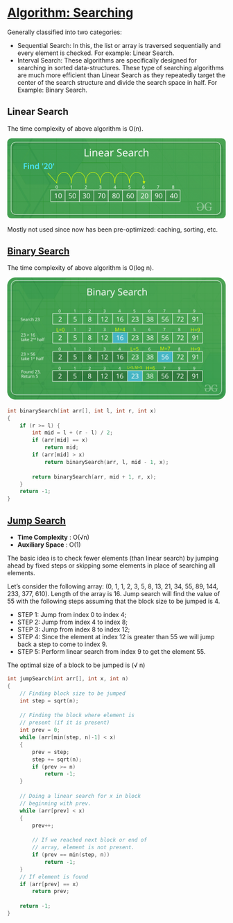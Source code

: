 # [Algorithm: Searching](https://www.geeksforgeeks.org/searching-algorithms/)

Generally classified into two categories:

- Sequential Search: In this, the list or array is traversed sequentially and every element is checked. For example: Linear Search.
- Interval Search: These algorithms are specifically designed for searching in sorted data-structures. These type of searching algorithms are much more efficient than Linear Search as they repeatedly target the center of the search structure and divide the search space in half. For Example: Binary Search.

## Linear Search

The time complexity of above algorithm is O(n).

![search](assets/search/linear.png)

Mostly not used since now has been pre-optimized: caching, sorting, etc.


## [Binary Search](https://www.geeksforgeeks.org/binary-search/)

The time complexity of above algorithm is O(log n).

![binary](assets/search/binary.png)

```cpp
int binarySearch(int arr[], int l, int r, int x)
{
    if (r >= l) {
        int mid = l + (r - l) / 2;
        if (arr[mid] == x)
            return mid;
        if (arr[mid] > x)
            return binarySearch(arr, l, mid - 1, x);

        return binarySearch(arr, mid + 1, r, x);
    }
    return -1;
}
```

## [Jump Search](https://www.geeksforgeeks.org/jump-search/)

- **Time Complexity** : O(√n)
- **Auxiliary Space** : O(1)

The basic idea is to check fewer elements (than linear search) by jumping ahead by fixed steps or skipping some elements in place of searching all elements.

Let’s consider the following array: (0, 1, 1, 2, 3, 5, 8, 13, 21, 34, 55, 89, 144, 233, 377, 610). Length of the array is 16. Jump search will find the value of 55 with the following steps assuming that the block size to be jumped is 4.  
- STEP 1: Jump from index 0 to index 4;
- STEP 2: Jump from index 4 to index 8;
- STEP 3: Jump from index 8 to index 12;
- STEP 4: Since the element at index 12 is greater than 55 we will jump back a step to come to index 9.
- STEP 5: Perform linear search from index 9 to get the element 55.

The optimal size of a block to be jumped is (√ n)
```cpp
int jumpSearch(int arr[], int x, int n)
{
    // Finding block size to be jumped
    int step = sqrt(n);

    // Finding the block where element is
    // present (if it is present)
    int prev = 0;
    while (arr[min(step, n)-1] < x)
    {
        prev = step;
        step += sqrt(n);
        if (prev >= n)
            return -1;
    }

    // Doing a linear search for x in block
    // beginning with prev.
    while (arr[prev] < x)
    {
        prev++;

        // If we reached next block or end of
        // array, element is not present.
        if (prev == min(step, n))
            return -1;
    }
    // If element is found
    if (arr[prev] == x)
        return prev;

    return -1;
}
```
